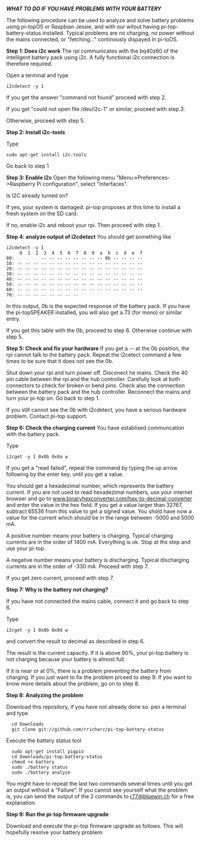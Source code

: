 ***WHAT TO DO IF YOU HAVE PROBLEMS WITH YOUR BATTERY***

The following procedure can be used to analyze and solve battery problems using pi-topOS or
Raspbian Jessie, and with our witout having pi-top-battery-status installed. Typical problems are
no charging, no power without the mains connected, or "fetching..." continously dispayed in pi-toOS.

**Step 1: Does i2c work**
The rpi communicates with the bq40z60 of the intelligent battery pack using i2c. A fully functional
i2c connection is therefore required.

Open a terminal and type
```
i2cdetect -y 1
```

If you get the answer "command not found" proceed with step 2.

If you get "could not open file /dev/i2c-1" or similar, proceed with step 3.

Otherwise, proceed with step 5.

**Step 2: Install i2c-tools**

Type
```
sudo apt-get install i2c-tools
```
Go back to step 1

**Step 3: Enable i2c**
Open the following menu "Menu->Preferences->Raspberry Pi configuration", select "Interfaces".

Is I2C already turned on?

If yes, your system is damaged. pi-top proposes at this time to install a fresh system on the SD card.

If no, enable i2c and reboot your rpi. Then proceed with step 1.

**Step 4: analyze output of i2cdetect**
You should get something like
```
i2cdetect -y 1
     0  1  2  3  4  5  6  7  8  9  a  b  c  d  e  f
00:          -- -- -- -- -- -- -- -- 0b -- -- -- -- 
10: -- -- -- -- -- -- -- -- -- -- -- -- -- -- -- -- 
20: -- -- -- -- -- -- -- -- -- -- -- -- -- -- -- -- 
30: -- -- -- -- -- -- -- -- -- -- -- -- -- -- -- -- 
40: -- -- -- -- -- -- -- -- -- -- -- -- -- -- -- -- 
50: -- -- -- -- -- -- -- -- -- -- -- -- -- -- -- -- 
60: -- -- -- -- -- -- -- -- -- -- -- -- -- -- -- -- 
70: -- -- -- -- -- -- -- --     
```
In this output, 0b is the expected response of the battery pack. If you have the pi-topSPEAKER installed, you will
also get a 73 (for mono) or similar entry.

If you get this table with the 0b, proceed to step 6. Otherwise continue with step 5.

**Step 5: Check and fix your hardware**
If you get a -- at the 0b position, the rpi cannot talk to the battery pack. Repeat the i2cetect command a few times to
be sure that it does not see the 0b.

Shut down your rpi and turn power off. Disconect he mains. Check the 40 pin cable between the rpi and the hub controller. Carefully look at both connectors to check for broken or
bend pins. Check also the connection between the battery pack and the hub controller. Reconnect the mains and turn your pi-top on. Go back to step 1.

If you still cannot see the 0b with i2cdetect, you have a serious hardware problem. Contact pi-top support.

**Step 6: Check the charging current**
You have establised communcation with the battery pack.

Type
```
i2cget -y 1 0x0b 0x0a w
```
If you get a "read failed", repeat the command by typing the up arrow following by the enter key, until you get a value.

You should get a hexadezimal number, which represents the battery current. If you are not used to read hexadezimal
numbers, use your internet browser and go to www.binaryhexconverter.com/hex-to-decimal-converter and enter the
value in the hex field. If you get a value larger than 32767, subtract 65536 from this value to get a signed value.
You shold have now a value for the current which should be in the range between -5000 and 5000 mA.

A positive number means your battery is charging. Typical charging currents are in the order of 1400 mA.
Everything is ok. Stop at ths step and use your pi-top.

A negative number means your battery is discharging. Typical discharging currents are in the order of -330 mA. 
Proceed with step 7.

If you get zero current, proceed with step 7.

**Step 7: Why is the battery not charging?**

If you have not connected the mains cable, connect it and go back to step 6.

Type
```
i2cget -y 1 0x0b 0x0d w
```
and convert the result to decimal as described in step 6.

The result is the current capacity. If it is above 90%, your pi-top battery is not charging because your battery
is almost full.

If it is near or at 0%, there is a problem preventing the battery from charging. If you just want to fix the problem
prceed to step 9. If you want to know more details about the problem, go on to step 8.

**Step 8: Analyzing the problem**

Download this repository, if you have not already done so. pen a terminal and type

```
  cd Downloads
  git clone git://github.com/rricharz/pi-top-battery-status
```

Execute the battery status tool

```
  sudo apt-get install pigpio
  cd Downloads/pi-top-battery-status
  chmod +x battery
  sudo ./battery status
  sudo ./battery analyze
```
You might have to repeat the last two commands several times until you get an output without a "Failure".
If you cannot see yourself what the problem is, you can send the output of the 2 commands to r77@bluewin.ch
for a free explanation.

**Step 9: Run the pi-top firmware upgrade**

Download and execute the pi-top firmware upgrade as follows. This will hopefully resolve your battery problem:









